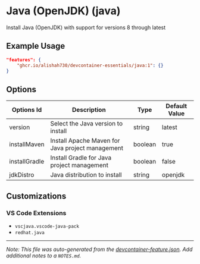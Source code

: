 
# Java (OpenJDK) (java)

Install Java (OpenJDK) with support for versions 8 through latest

## Example Usage

```json
"features": {
    "ghcr.io/alishah730/devcontainer-essentials/java:1": {}
}
```

## Options

| Options Id | Description | Type | Default Value |
|-----|-----|-----|-----|
| version | Select the Java version to install | string | latest |
| installMaven | Install Apache Maven for Java project management | boolean | true |
| installGradle | Install Gradle for Java project management | boolean | false |
| jdkDistro | Java distribution to install | string | openjdk |

## Customizations

### VS Code Extensions

- `vscjava.vscode-java-pack`
- `redhat.java`



---

_Note: This file was auto-generated from the [devcontainer-feature.json](https://github.com/alishah730/devcontainer-essentials/blob/main/src/java/devcontainer-feature.json).  Add additional notes to a `NOTES.md`._
